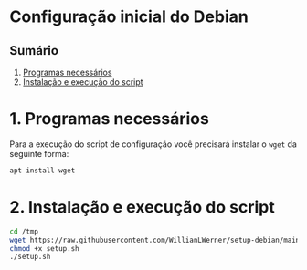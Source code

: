 # Configuração inicial do Debian

## Sumário
  1. [Programas necessários](#1-programas-necessários)
  2. [Instalação e execução do script](#2-instalação-e-execução-do-script)

# 1. Programas necessários

Para a execução do script de configuração você precisará instalar o `wget` da seguinte forma:
```bash
apt install wget
```

# 2. Instalação e execução do script


```bash
cd /tmp
wget https://raw.githubusercontent.com/WillianLWerner/setup-debian/main/install.sh -O setup.sh
chmod +x setup.sh
./setup.sh
```
